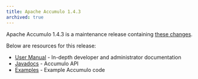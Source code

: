 ```yaml
---
title: Apache Accumulo 1.4.3
archived: true
---
```


Apache Accumulo 1.4.3 is a maintenance release containing [these changes][changes].

Below are resources for this release:

* [User Manual] - In-depth developer and administrator documentation
* [Javadocs] - Accumulo API
* [Examples] - Example Accumulo code

[changes]: https://github.com/apache/accumulo/blob/1.4.3/CHANGES
[User Manual]: /1.4/accumulo_user_manual.pdf
[Javadocs]: /1.4/apidocs/
[Examples]: /1.4/examples/
